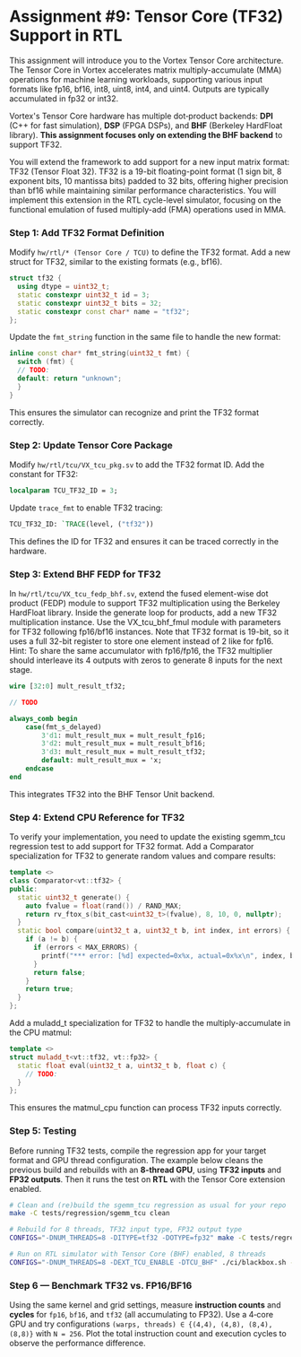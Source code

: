 # Assignment #9: Tensor Core (TF32) Support in RTL

This assignment will introduce you to the Vortex Tensor Core architecture. 
The Tensor Core in Vortex accelerates matrix multiply-accumulate (MMA) operations for machine learning workloads, supporting various input formats like fp16, bf16, int8, uint8, int4, and uint4. 
Outputs are typically accumulated in fp32 or int32.

Vortex's Tensor Core hardware has multiple dot‑product backends: **DPI** (C++ for fast simulation), **DSP** (FPGA DSPs), and **BHF** (Berkeley HardFloat library). **This assignment focuses only on extending the BHF backend** to support TF32.

You will extend the framework to add support for a new input matrix format: TF32 (Tensor Float 32). 
TF32 is a 19-bit floating-point format (1 sign bit, 8 exponent bits, 10 mantissa bits) padded to 32 bits, offering higher precision than bf16 while maintaining similar performance characteristics. 
You will implement this extension in the RTL cycle-level simulator, focusing on the functional emulation of fused multiply-add (FMA) operations used in MMA.

### Step 1: Add TF32 Format Definition

Modify `hw/rtl/* (Tensor Core / TCU)` to define the TF32 format. Add a new struct for TF32, similar to the existing formats (e.g., bf16).

```c++
struct tf32 {
  using dtype = uint32_t;
  static constexpr uint32_t id = 3;
  static constexpr uint32_t bits = 32;
  static constexpr const char* name = "tf32";
};
```

Update the `fmt_string` function in the same file to handle the new format:

```c++
inline const char* fmt_string(uint32_t fmt) {
  switch (fmt) {
  // TODO:
  default: return "unknown";
  }
}
```

This ensures the simulator can recognize and print the TF32 format correctly.

### Step 2: Update Tensor Core Package

Modify `hw/rtl/tcu/VX_tcu_pkg.sv` to add the TF32 format ID.
Add the constant for TF32:

```sv
localparam TCU_TF32_ID = 3;
```

Update `trace_fmt` to enable TF32 tracing:

```sv
TCU_TF32_ID: `TRACE(level, ("tf32"))
```

This defines the ID for TF32 and ensures it can be traced correctly in the hardware.

### Step 3: Extend BHF FEDP for TF32

In `hw/rtl/tcu/VX_tcu_fedp_bhf.sv`, extend the fused element-wise dot product (FEDP) module to support TF32 multiplication using the Berkeley HardFloat library.
Inside the generate loop for products, add a new TF32 multiplication instance.
Use the VX_tcu_bhf_fmul module with parameters for TF32 following fp16/bf16 instances.
Note that TF32 format is 19-bit, so it uses a full 32-bit register to store one element instead of 2 like for fp16.
Hint: To share the same accumulator with fp16/fp16, the TF32 multiplier should interleave its 4 outputs with zeros to generate 8 inputs for the next stage. 

```sv
wire [32:0] mult_result_tf32;

// TODO

always_comb begin
    case(fmt_s_delayed)
        3'd1: mult_result_mux = mult_result_fp16;
        3'd2: mult_result_mux = mult_result_bf16;
        3'd3: mult_result_mux = mult_result_tf32;
        default: mult_result_mux = 'x;
    endcase
end
```

This integrates TF32 into the BHF Tensor Unit backend.

### Step 4: Extend CPU Reference for TF32

To verify your implementation, you need to update the existing sgemm_tcu regression test to add support for TF32 format.
Add a Comparator specialization for TF32 to generate random values and compare results:

```c++
template <>
class Comparator<vt::tf32> {
public:
  static uint32_t generate() {
    auto fvalue = float(rand()) / RAND_MAX;
    return rv_ftox_s(bit_cast<uint32_t>(fvalue), 8, 10, 0, nullptr);
  }
  static bool compare(uint32_t a, uint32_t b, int index, int errors) {
    if (a != b) {
      if (errors < MAX_ERRORS) {
        printf("*** error: [%d] expected=0x%x, actual=0x%x\n", index, b, a);
      }
      return false;
    }
    return true;
  }
};
```

Add a muladd_t specialization for TF32 to handle the multiply-accumulate in the CPU matmul:

```c++
template <>
struct muladd_t<vt::tf32, vt::fp32> {
  static float eval(uint32_t a, uint32_t b, float c) {
    // TODO:
  }
};
```

This ensures the matmul_cpu function can process TF32 inputs correctly.

### Step 5: Testing

Before running TF32 tests, compile the regression app for your target format and GPU thread configuration.
The example below cleans the previous build and rebuilds with an **8‑thread GPU**, using **TF32 inputs** and **FP32 outputs**.
Then it runs the test on **RTL** with the Tensor Core extension enabled.

```bash
# Clean and (re)build the sgemm_tcu regression as usual for your repo
make -C tests/regression/sgemm_tcu clean

# Rebuild for 8 threads, TF32 input type, FP32 output type
CONFIGS="-DNUM_THREADS=8 -DITYPE=tf32 -DOTYPE=fp32" make -C tests/regression/sgemm_tcu

# Run on RTL simulator with Tensor Core (BHF) enabled, 8 threads
CONFIGS="-DNUM_THREADS=8 -DEXT_TCU_ENABLE -DTCU_BHF" ./ci/blackbox.sh --driver=rtlsim --app=sgemm_tcu
```

### Step 6 — Benchmark TF32 vs. FP16/BF16
Using the same kernel and grid settings, measure **instruction counts** and **cycles** for `fp16`, `bf16`, and `tf32` (all accumulating to FP32). Use a 4‑core GPU and try configurations `(warps, threads) ∈ {(4,4), (4,8), (8,4), (8,8)}` with `N = 256`.
Plot the total instruction count and execution cycles to observe the performance difference.
